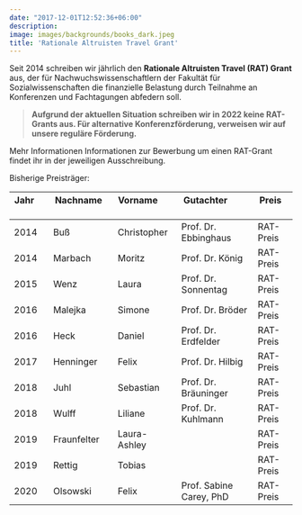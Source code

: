 ```yaml
---
date: "2017-12-01T12:52:36+06:00"
description: 
image: images/backgrounds/books_dark.jpeg
title: 'Rationale Altruisten Travel Grant'
---
```



Seit 2014 schreiben wir jährlich den **Rationale Altruisten Travel (RAT) Grant** aus, der für Nachwuchswissenschaftlern der Fakultät für Sozialwissenschaften die finanzielle Belastung durch Teilnahme an Konferenzen und Fachtagungen abfedern soll. 

> **Aufgrund der aktuellen Situation schreiben wir in 2022 keine RAT-Grants aus. Für alternative Konferenzförderung, verweisen wir auf unsere reguläre Förderung.**

Mehr Informationen Informationen zur Bewerbung um einen RAT-Grant findet ihr in der jeweiligen Ausschreibung.

Bisherige Preisträger:

| Jahr &nbsp; &nbsp; &nbsp; &nbsp; &nbsp;| Nachname    &nbsp; &nbsp; &nbsp; &nbsp; &nbsp;| Vorname          &nbsp; &nbsp; &nbsp; &nbsp; &nbsp;| Gutachter             &nbsp; &nbsp; &nbsp; &nbsp; &nbsp;  &nbsp; &nbsp; &nbsp; | Preis    &nbsp; &nbsp; &nbsp; &nbsp; &nbsp; |
|------|-------------|------------------|--------------------------|-----------|
| 2014 | Buß         | Christopher      | Prof. Dr. Ebbinghaus     | RAT-Preis |
| 2014 | Marbach     | Moritz           | Prof. Dr. König          | RAT-Preis |
| 2015 | Wenz        | Laura            | Prof. Dr. Sonnentag      | RAT-Preis |
| 2016 | Malejka     | Simone           | Prof. Dr. Bröder         | RAT-Preis |
| 2016 | Heck        | Daniel           | Prof. Dr. Erdfelder      | RAT-Preis |
| 2017 | Henninger   | Felix            | Prof. Dr. Hilbig         | RAT-Preis |
| 2018 | Juhl        | Sebastian        | Prof. Dr. Bräuninger     | RAT-Preis |
| 2018 | Wulff       | Liliane          | Prof. Dr. Kuhlmann       | RAT-Preis |
| 2019 | Fraunfelter | Laura-Ashley     |                          | RAT-Preis |
| 2019 | Rettig      | Tobias           |                          | RAT-Preis |
| 2020 | Olsowski    | Felix            | Prof. Sabine Carey, PhD  | RAT-Preis |